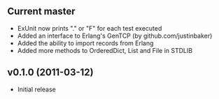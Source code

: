 ## Current master

* ExUnit now prints "." or "F" for each test executed
* Added an interface to Erlang's GenTCP (by github.com/justinbaker)
* Added the ability to import records from Erlang
* Added more methods to OrderedDict, List and File in STDLIB

## v0.1.0 (2011-03-12)

* Initial release